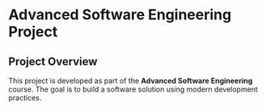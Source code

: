 # Advanced Software Engineering Project

## Project Overview
This project is developed as part of the **Advanced Software Engineering** course. The goal is to build a software solution using modern development practices.
